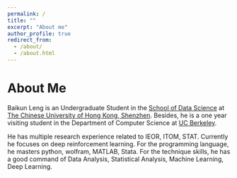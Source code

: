 ```yaml
---
permalink: /
title: ""
excerpt: "About me"
author_profile: true
redirect_from: 
  - /about/
  - /about.html
---
```


About Me
======
Baikun Leng is an Undergraduate Student in the [School of Data Science](https://sds.cuhk.edu.cn/en) at [The Chinese University of Hong Kong, Shenzhen](https://www.cuhk.edu.cn/en). Besides, he is a one year visiting student in the Department of Computer Science at [UC Berkeley](https://www.berkeley.edu/). 

He has multiple research experience related to IEOR, ITOM, STAT. Currently he focuses on deep reinforcement learning. For the programming language, he masters python, wolfram, MATLAB, Stata. For the technique skills, he has a good command of Data Analysis, Statistical Analysis, Machine Learning, Deep Learning.





